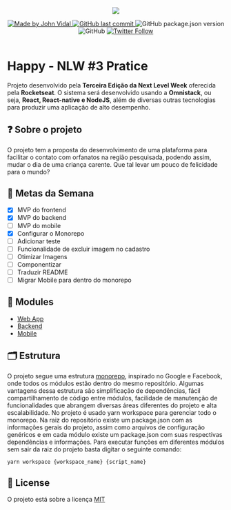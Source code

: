 <header align="center">
  <img src=".github/assets/logo-happy.png" align="center"/>

  <p align="center">
        <a href="https://www.linkedin.com/in/JohnVidal77/">
            <img alt="Made by John Vidal" src="https://img.shields.io/badge/made%20by-John%20Vidal-brightgreen">
        </a>
        <a href="https://github.com/JohnVidal77/nlw-pratice">
            <img alt="GitHub last commit" src="https://img.shields.io/github/last-commit/JohnVidal77/happy-project-nlw">
        </a>
  <img alt="GitHub package.json version" src="https://img.shields.io/github/package-json/v/JohnVidal77/happy-project-nlw">
  <a>
    <img alt="GitHub" src="https://img.shields.io/github/license/JohnVidal77/happy-project-nlw?color=brigthgreen">
  </a>  
        <a href="https://github.com/JohnVidal77/nlw-pratice/stargazers">
            <img alt="Twitter Follow" src="https://img.shields.io/twitter/follow/johnvidal_77?style=social">
        </a>
  </p>

</header>

# Happy - NLW #3 Pratice

Projeto desenvolvido pela **Terceira Edição da Next Level Week** oferecida pela **Rocketseat**. O sistema será desenvolvido usando a **Omnistack**, ou seja, **React, React-native e NodeJS**, além de diversas outras tecnologias para produzir uma aplicação de alto desempenho.

## ❓ Sobre o projeto

O projeto tem a proposta do desenvolvimento de uma plataforma para facilitar o contato com orfanatos na região pesquisada, podendo assim, mudar o dia de uma criança carente. Que tal levar um pouco de felicidade para o mundo?

## 🎯 Metas da Semana

- [x] MVP do frontend
- [x] MVP do backend
- [ ] MVP do mobile
- [x] Configurar o Monorepo
- [ ] Adicionar teste
- [ ] Funcionalidade de excluir imagem no cadastro
- [ ] Otimizar Imagens
- [ ] Componentizar
- [ ] Traduzir README
- [ ] Migrar Mobile para dentro do monorepo

## 📖 Modules

- [Web App](https://github.com/JohnVidal77/happy-project-nlw/tree/main/modules/web)
- [Backend](https://github.com/JohnVidal77/happy-project-nlw/tree/main/modules/backend)
- [Mobile](https://github.com/JohnVidal77/happy-mobile)

## 🗂️ Estrutura

O projeto segue uma estrutura [monorepo](https://en.wikipedia.org/wiki/Monorepo), inspirado no Google e Facebook, onde todos os módulos estão dentro do mesmo repositório. Algumas vantagens dessa estrutura são simplificação de dependências, fácil compartilhamento de código entre módulos, facilidade de manutenção de funcionalidades que abrangem diversas áreas diferentes do projeto e alta escalabilidade.
No projeto é usado yarn workspace para gerenciar todo o monorepo. Na raiz do repositório existe um package.json com as informações gerais do projeto, assim como arquivos de configuração genéricos e em cada módulo existe um package.json com suas respectivas dependências e informações.
Para executar funções em diferentes módulos sem sair da raiz do projeto basta digitar o seguinte comando:

    yarn workspace {workspace_name} {script_name}

## 📜 License

O projeto está sobre a licença [MIT](./LICENSE)
